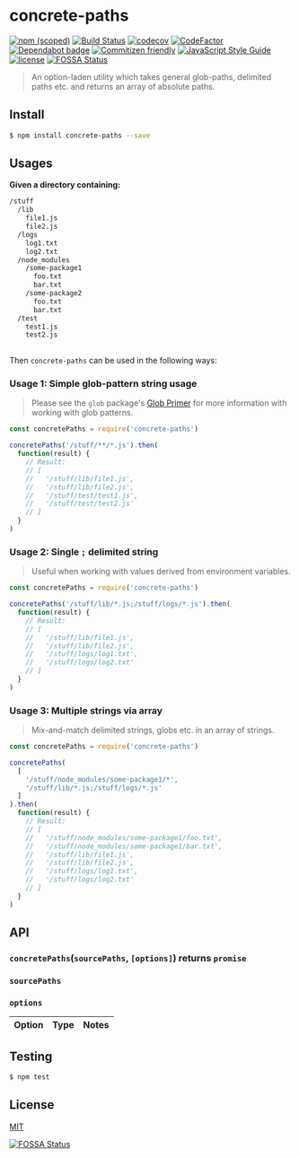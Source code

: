 # concrete-paths

[![npm (scoped)](https://img.shields.io/npm/v/@wmfs/concrete-paths.svg)](https://www.npmjs.com/package/@wmfs/concrete-paths) [![Build Status](https://travis-ci.org/wmfs/concrete-paths.svg?branch=master)](https://travis-ci.org/wmfs/concrete-paths) [![codecov](https://codecov.io/gh/wmfs/concrete-paths/branch/master/graph/badge.svg)](https://codecov.io/gh/wmfs/concrete-paths) [![CodeFactor](https://www.codefactor.io/repository/github/wmfs/concrete-paths/badge)](https://www.codefactor.io/repository/github/wmfs/concrete-paths) [![Dependabot badge](https://img.shields.io/badge/Dependabot-active-brightgreen.svg)](https://dependabot.com/) [![Commitizen friendly](https://img.shields.io/badge/commitizen-friendly-brightgreen.svg)](http://commitizen.github.io/cz-cli/) [![JavaScript Style Guide](https://img.shields.io/badge/code_style-standard-brightgreen.svg)](https://standardjs.com) [![license](https://img.shields.io/github/license/mashape/apistatus.svg)](https://github.com/wmfs/tymly/blob/master/packages/concrete-paths/LICENSE)
[![FOSSA Status](https://app.fossa.io/api/projects/git%2Bgithub.com%2Fwmfs%2Fconcrete-paths.svg?type=shield)](https://app.fossa.io/projects/git%2Bgithub.com%2Fwmfs%2Fconcrete-paths?ref=badge_shield)

> An option-laden utility which takes general glob-paths, delimited paths etc. and returns an array of absolute paths.

## <a name="install"></a>Install
```bash
$ npm install concrete-paths --save
```

## <a name="usages"></a>Usages

__Given a directory containing:__

``` bash
/stuff
  /lib
    file1.js
    file2.js
  /logs
    log1.txt
    log2.txt
  /node_modules
    /some-package1
      foo.txt
      bar.txt
    /some-package2
      foo.txt
      bar.txt
  /test    
    test1.js
    test2.js
    
```

Then `concrete-paths` can be used in the following ways:

### Usage 1: Simple glob-pattern string usage

> Please see the `glob` package's [Glob Primer](https://www.npmjs.com/package/glob#glob-primer) for more information with working with glob patterns. 

```javascript
const concretePaths = require('concrete-paths')

concretePaths('/stuff/**/*.js').then(
  function(result) {
    // Result:
    // [
    //   '/stuff/lib/file1.js',
    //   '/stuff/lib/file2.js',
    //   '/stuff/test/test1.js',
    //   '/stuff/test/test2.js'
    // ]
  }
)

```

### Usage 2: Single `;` delimited string

> Useful when working with values derived from environment variables.

```javascript
const concretePaths = require('concrete-paths')

concretePaths('/stuff/lib/*.js;/stuff/logs/*.js').then(
  function(result) {
    // Result:
    // [
    //   '/stuff/lib/file1.js',
    //   '/stuff/lib/file2.js',
    //   '/stuff/logs/log1.txt',
    //   '/stuff/logs/log2.txt'
    // ]
  }
)

```


### Usage 3: Multiple strings via array

> Mix-and-match delimited strings, globs etc. in an array of strings.

```javascript
const concretePaths = require('concrete-paths')

concretePaths(
  [
    '/stuff/node_modules/some-package1/*',
    '/stuff/lib/*.js;/stuff/logs/*.js'
  ]  
).then(
  function(result) {
    // Result:
    // [
    //   '/stuff/node_modules/some-package1/foo.txt',
    //   '/stuff/node_modules/some-package1/bar.txt',
    //   '/stuff/lib/file1.js',
    //   '/stuff/lib/file2.js',
    //   '/stuff/logs/log1.txt',
    //   '/stuff/logs/log2.txt'
    // ]
  }
)

```

## <a name="api"></a>API

### `concretePaths`(`sourcePaths`, `[options]`) returns `promise`

### `sourcePaths`

### `options`
| Option  | Type | Notes |
| ------  | ----- | ------ |


## <a name="test"></a>Testing

```bash
$ npm test
```

## <a name="license"></a>License
[MIT](https://github.com/wmfs/concrete-paths/blob/master/LICENSE)


[![FOSSA Status](https://app.fossa.io/api/projects/git%2Bgithub.com%2Fwmfs%2Fconcrete-paths.svg?type=large)](https://app.fossa.io/projects/git%2Bgithub.com%2Fwmfs%2Fconcrete-paths?ref=badge_large)